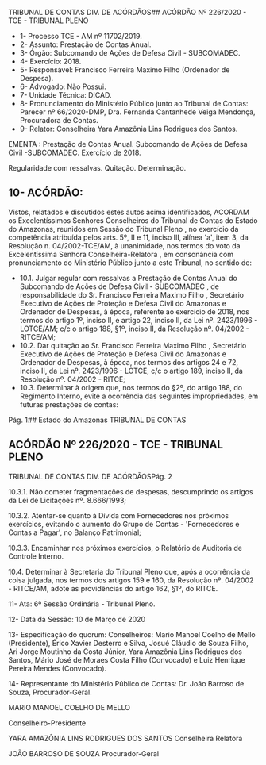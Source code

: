 TRIBUNAL DE CONTAS DIV. DE ACÓRDÃOS## ACÓRDÃO Nº 226/2020 - TCE - TRIBUNAL PLENO

- 1- Processo TCE - AM nº 11702/2019.
- 2- Assunto: Prestação de Contas Anual.
- 3- Órgão: Subcomando de Ações de Defesa Civil - SUBCOMADEC.
- 4- Exercício: 2018.
- 5- Responsável: Francisco Ferreira Maximo Filho (Ordenador de Despesa).
- 6- Advogado: Não Possui.
- 7- Unidade Técnica: DICAD.
- 8- Pronunciamento  do  Ministério  Público  junto  ao  Tribunal  de  Contas: Parecer  nº 66/2020-DMP, Dra. Fernanda Cantanhede Veiga Mendonça, Procuradora de Contas.
- 9- Relator: Conselheira Yara Amazônia Lins Rodrigues dos Santos.

EMENTA : Prestação de Contas Anual. Subcomando de Ações de Defesa Civil -SUBCOMADEC. Exercício de 2018.

Regularidade com ressalvas. Quitação. Determinação.

## 10-  ACÓRDÃO:

Vistos, relatados e discutidos estes autos acima identificados, ACORDAM os Excelentíssimos Senhores Conselheiros do Tribunal de Contas do Estado do Amazonas, reunidos em Sessão do Tribunal Pleno , no exercício da competência atribuída pelos arts. 5º, II e 11, inciso III, alínea 'a', item 3, da Resolução n. 04/2002-TCE/AM, à unanimidade, nos termos do voto da Excelentíssima Senhora Conselheira-Relatora ,  em consonância com pronunciamento do Ministério Público junto a este Tribunal, no sentido de:

- 10.1. Julgar  regular  com  ressalvas a  Prestação  de  Contas  Anual  do Subcomando  de  Ações  de  Defesa  Civil  -  SUBCOMADEC , de responsabilidade do Sr. Francisco Ferreira Maximo Filho , Secretário Executivo  de  Ações  de  Proteção  e  Defesa  Civil  do  Amazonas  e Ordenador de Despesas, à época, referente ao exercício de 2018, nos termos do artigo 1º, inciso II, e artigo 22, inciso II, da Lei nº. 2423/1996 - LOTCE/AM; c/c o artigo 188, §1º, inciso II, da Resolução nº. 04/2002 - RITCE/AM;
- 10.2. Dar  quitação ao Sr.  Francisco  Ferreira  Maximo  Filho ,  Secretário Executivo  de  Ações  de  Proteção  e  Defesa  Civil  do  Amazonas  e Ordenador  de  Despesas,  à  época,  nos  termos  dos  artigos  24  e  72, inciso II, da Lei nº. 2423/1996 - LOTCE, c/c o artigo 189, inciso II, da Resolução nº. 04/2002 - RITCE;
- 10.3. Determinar à  origem que,  nos  termos  do  §2º,  do  artigo  188,  do Regimento Interno, evite a ocorrência das seguintes impropriedades, em futuras prestações de contas:

Pág. 1## Estado do Amazonas TRIBUNAL DE CONTAS

## ACÓRDÃO Nº 226/2020 - TCE - TRIBUNAL PLENO

TRIBUNAL DE CONTAS DIV. DE ACÓRDÃOSPág. 2

10.3.1. Não  cometer  fragmentações  de  despesas,  descumprindo  os artigos da Lei de Licitações nº. 8.666/1993;

10.3.2. Atentar-se  quanto  à  Dívida  com  Fornecedores  nos  próximos exercícios, evitando o aumento  do  Grupo  de Contas - 'Fornecedores e Contas a Pagar', no Balanço Patrimonial;

10.3.3. Encaminhar nos próximos exercícios, o Relatório de Auditoria de Controle Interno.

10.4. Determinar à Secretaria do Tribunal Pleno que, após a ocorrência da coisa  julgada,  nos  termos  dos  artigos  159  e  160,  da  Resolução  nº. 04/2002  -  RITCE/AM,  adote  as  providências  do  artigo  162, §1º, do RITCE.

11-  Ata: 6ª Sessão Ordinária - Tribunal Pleno.

12-  Data da Sessão: 10 de Março de 2020

13-  Especificação do quorum: Conselheiros: Mario Manoel Coelho de Mello (Presidente), Érico  Xavier  Desterro  e  Silva,  Josué  Cláudio  de  Souza  Filho,  Ari  Jorge  Moutinho  da Costa Júnior, Yara Amazônia Lins Rodrigues dos Santos, Mário José de Moraes Costa Filho (Convocado) e Luiz Henrique Pereira Mendes (Convocado).

14-  Representante  do  Ministério  Público  de  Contas: Dr. João  Barroso  de  Souza, Procurador-Geral.

MARIO MANOEL COELHO DE MELLO

Conselheiro-Presidente

YARA AMAZÔNIA LINS RODRIGUES DOS SANTOS Conselheira Relatora

JOÃO BARROSO DE SOUZA Procurador-Geral